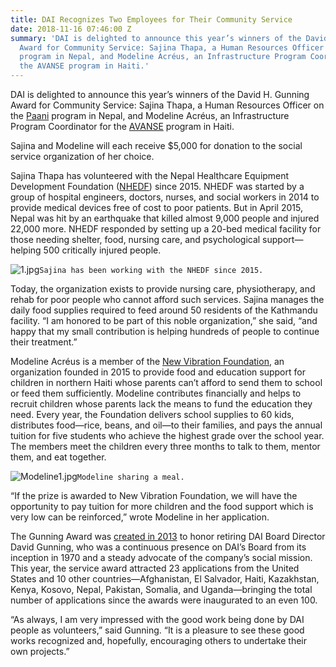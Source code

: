 ```yaml
---
title: DAI Recognizes Two Employees for Their Community Service
date: 2018-11-16 07:46:00 Z
summary: 'DAI is delighted to announce this year’s winners of the David H. Gunning
  Award for Community Service: Sajina Thapa, a Human Resources Officer on the Paani
  program in Nepal, and Modeline Acréus, an Infrastructure Program Coordinator for
  the AVANSE program in Haiti.'
---
```


DAI is delighted to announce this year’s winners of the David H. Gunning Award for Community Service: Sajina Thapa, a Human Resources Officer on the [Paani](https://www.dai.com/our-work/projects/Nepal-Program-for-Aquatic-Natural-Resources-Improvement-PANI) program in Nepal, and Modeline Acréus, an Infrastructure Program Coordinator for the [AVANSE](https://www.dai.com/our-work/projects/haiti-appui-la-valorisation-du-potentiel-agricole-du-nord-la-securite-economique) program in Haiti.

Sajina and Modeline will each receive $5,000 for donation to the social service organization of her choice.

Sajina Thapa has volunteered with the Nepal Healthcare Equipment Development Foundation ([NHEDF](https://www.nhedf.org.np/)) since 2015. NHEDF was started by a group of hospital engineers, doctors, nurses, and social workers in 2014 to provide medical devices free of cost to poor patients. But in April 2015, Nepal was hit by an earthquake that killed almost 9,000 people and injured 22,000 more. NHEDF responded by setting up a 20-bed medical facility for those needing shelter, food, nursing care, and psychological support—helping 500 critically injured people.

![1.jpg](/uploads/1.jpg)`Sajina has been working with the NHEDF since 2015.`

Today, the organization exists to provide nursing care, physiotherapy, and rehab for poor people who cannot afford such services. Sajina manages the daily food supplies required to feed around 50 residents of the Kathmandu facility. “I am honored to be part of this noble organization,” she said, “and happy that my small contribution is helping hundreds of people to continue their treatment.”

Modeline Acréus is a member of the [New Vibration Foundation](https://www.facebook.com/NewVibrationFoundation/), an organization founded in 2015 to provide food and education support for children in northern Haiti whose parents can’t afford to send them to school or feed them sufficiently. Modeline contributes financially and helps to recruit children whose parents lack the means to fund the education they need. Every year, the Foundation delivers school supplies to 60 kids, distributes food—rice, beans, and oil—to their families, and pays the annual tuition for five students who achieve the highest grade over the school year. The members meet the children every three months to talk to them, mentor them, and eat together.

![Modeline1.jpg](/uploads/Modeline1.jpg)`Modeline sharing a meal.`

“If the prize is awarded to New Vibration Foundation, we will have the opportunity to pay tuition for more children and the food support which is very low can be reinforced,” wrote Modeline in her application.

The Gunning Award was [created in 2013](https://www.dai.com/news/dai-recognizes-two-employees-their-community-service) to honor retiring DAI Board Director David Gunning, who was a continuous presence on DAI’s Board from its inception in 1970 and a steady advocate of the company’s social mission. This year, the service award attracted 23 applications from the United States and 10 other countries—Afghanistan, El Salvador, Haiti, Kazakhstan, Kenya, Kosovo, Nepal, Pakistan, Somalia, and Uganda—bringing the total number of applications since the awards were inaugurated to an even 100.

“As always, I am very impressed with the good work being done by DAI people as volunteers,” said Gunning. “It is a pleasure to see these good works recognized and, hopefully, encouraging others to undertake their own projects.”